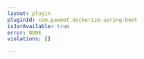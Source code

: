 ```yaml
---
layout: plugin
pluginId: com.pawmot.dockerize-spring-boot
isJarAvailable: true
error: NONE
violations: []

---
```

